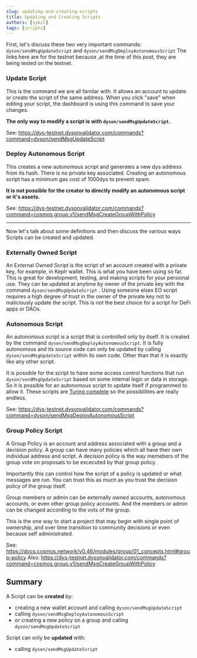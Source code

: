 ```yaml
---
slug: updating-and-creating-scripts
title: Updating and Creating Scripts
authors: [sybil]
tags: [scripts]
---
```


First, let's discuss these two very important commands: `dyson/sendMsgUpdateScript` and `dyson/sendMsgDeployAutonomousScript`
The links here are for the testnet because
,at the time of this post, they are being tested on the testnet.

<!-- truncate -->

### Update Script

This is the command we are all familar with. It allows an account to update or create the script of the same address. When you click "save" when editing your script, the dashboard is using this command to save your changes.

**The only way to modify a script is with `dyson/sendMsgUpdateScript`.**

See: https://dys-testnet.dysonvalidator.com/commands?command=dyson/sendMsgUpdateScript

### Deploy Autonomous Script

This creates a new autonomous script and generates a new dys address from its hash. There is no private key associated. Creating an autonomous script has a minimum gas cost of 1000dys to prevent spam.

**It is not possible for the creator to directly modify an autonomous script or it's assets.**

See: https://dys-testnet.dysonvalidator.com/commands?command=cosmos.group.v1/sendMsgCreateGroupWithPolicy

---

Now let's talk about some definitions and then discuss the various ways Scripts can be created and updated.

### Externally Owned Script

An External Owned Script is the script of an account created with a private key, for example, in Keplr wallet. This is what you have been using so far. This is great for development, testing, and making scripts for your persional use. They can be updated at anytime by owner of the private key with the command `dyson/sendMsgUpdateScript` . Using someone elses EO script requires a high degree of trust in the owner of the private key not to maliciously update the script. This is not the best choice for a script for DeFi apps or DAOs.

### Autonomous Script

An autonomous script is a script that is controlled only by itself. It is created by the command `dyson/sendMsgDeployAutonomousScript`. It is fully autonomous and its source code can only be updated by calling `dyson/sendMsgUpdateScript` within its own code. Other than that it is exactly like any other script.

It is possible for the script to have some access control functions that run `dyson/sendMsgUpdateScript` based on some internal logic or data in storage. So it is possible for an autonomous script to update itself if programmed to allow it. These scripts are [Turing complete](https://en.wikipedia.org/wiki/Turing_completeness) so the possiblilites are really endless.

See: https://dys-testnet.dysonvalidator.com/commands?command=dyson/sendMsgDeployAutonomousScript

### Group Policy Script

A Group Policy is an account and address associated with a group and a decision policy. A group can have many policies which all have their own individual address and script. A decision policy is the way memebers of the group vote on proposals to be excecuted by that group policy.

Importantly this can control how the script of a policy is updated or what messages are run. You can trust this as much as you trust the decision policy of the group itself.

Group members or admin can be externally owned accounts, autonomous accounts, or even other group policy accounts. And the members or admin can be changed according to the vots of the group.

This is the one way to start a project that may begin with single point of ownership, and over time transition to community decisions or even because self administrated.

See: https://docs.cosmos.network/v0.46/modules/group/01_concepts.html#group-policy
Also: https://dys-testnet.dysonvalidator.com/commands?command=cosmos.group.v1/sendMsgCreateGroupWithPolicy

## Summary

A Script can be **created** by:

- creating a new wallet account and calling `dyson/sendMsgUpdateScript`
- calling `dyson/sendMsgDeployAutonomousScript`
- or creating a new policy on a group and calling `dyson/sendMsgUpdateScript`

Script can only be **updated** with:

- calling `dyson/sendMsgUpdateScript`

